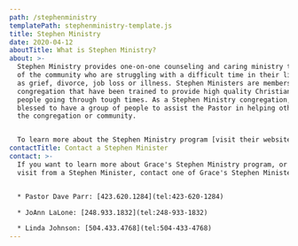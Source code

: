 ```yaml
---
path: /stephenministry
templatePath: stephenministry-template.js
title: Stephen Ministry
date: 2020-04-12
aboutTitle: What is Stephen Ministry?
about: >-
  Stephen Ministry provides one-on-one counseling and caring ministry to members
  of the community who are struggling with a difficult time in their lives, such
  as grief, divorce, job loss or illness. Stephen Ministers are members of the
  congregation that have been trained to provide high quality Christian care to
  people going through tough times. As a Stephen Ministry congregation, we are
  blessed to have a group of people to assist the Pastor in helping others in
  the congregation or community. 


  To learn more about the Stephen Ministry program [visit their website](http://www.stephenministries.org/stephenministry/default.cfm/917?mnbsm=1).
contactTitle: Contact a Stephen Minister
contact: >-
  If you want to learn more about Grace's Stephen Ministry program, or request a
  visit from a Stephen Minister, contact one of Grace's Stephen Ministers: 


  * Pastor Dave Parr: [423.620.1284](tel:423-620-1284) 

  * JoAnn LaLone: [248.933.1832](tel:248-933-1832) 

  * Linda Johnson: [504.433.4768](tel:504-433-4768)
---
```


